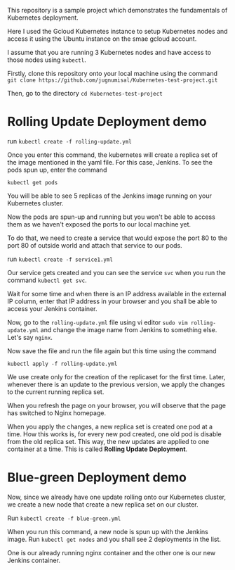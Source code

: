 This repository is a sample project which demonstrates the fundamentals of Kubernetes deployment.

Here I used the Gcloud Kubernetes instance to setup Kubernetes nodes and access it using the Ubuntu instance on the smae gcloud account.

I assume that you are running 3 Kubernetes nodes and have access to those nodes using `kubectl`.

Firstly, clone this repository onto your local machine using the command `git clone https://github.com/jugnumisal/Kubernetes-test-project.git`

Then, go to the directory
`cd Kubernetes-test-project`

# Rolling Update Deployment demo

run `kubectl create -f rolling-update.yml`

Once you enter this command, the kubernetes will create a replica set of the image mentioned in the yaml file. For this case, Jenkins. To see the pods spun up, enter the command

`kubectl get pods`

You will be able to see 5 replicas of the Jenkins image running on your Kubernetes cluster.

Now the pods are spun-up and running but you won't be able to access them as we haven't exposed the ports to our local machine yet.

To do that, we need to create a service that would expose the port 80 to the port 80 of outside world and attach that service to our pods.

run `kubectl create -f service1.yml`

Our service gets created and you can see the service `svc` when you run the command `kubectl get svc`.

Wait for some time and when there is an IP address available in the external IP column, enter that IP address in your browser and you shall be able to access your Jenkins container.

Now, go to the `rolling-update.yml` file using vi editor `sudo vim rolling-update.yml` and change the image name from Jenkins to something else. Let's say `nginx`.

Now save the file and run the file again but this time using the command

`kubectl apply -f rolling-update.yml`

We use create only for the creation of the replicaset for the first time. Later, whenever there is an update to the previous version, we apply the changes to the current running replica set.

When you refresh the page on your browser, you will observe that the page has switched to Nginx homepage.

When you apply the changes, a new replica set is created one pod at a time. How this works is, for every new pod created, one old pod is disable from the old replica set. This way, the new updates are applied to one container at a time. This is called **Rolling Update Deployment**.

# Blue-green Deployment demo

Now, since we already have one update rolling onto our Kubernetes cluster, we create a new node that create a new replica set on our cluster.

Run `kubectl create -f blue-green.yml`

When you run this command, a new node is spun up with the Jenkins image. Run `kubectl get nodes` and you shall see 2 deployments in the list.

One is our already running nginx container and the other one is our new Jenkins container. 